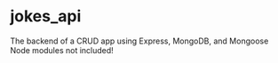 # jokes_api
The backend of a CRUD app using Express, MongoDB, and Mongoose
Node modules not included!
